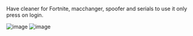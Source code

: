 Have cleaner for Fortnite, macchanger, spoofer and serials to use it only press on login.                                                                                                                                                                        
                                                                                                                                                                                                                                                                                                                            












![image](https://github.com/user-attachments/assets/bf336d19-52f0-4d99-8a77-fa82dc4dd4fd) ![image](https://github.com/user-attachments/assets/db35b044-0095-4973-b5ea-99586ea2fce6)

